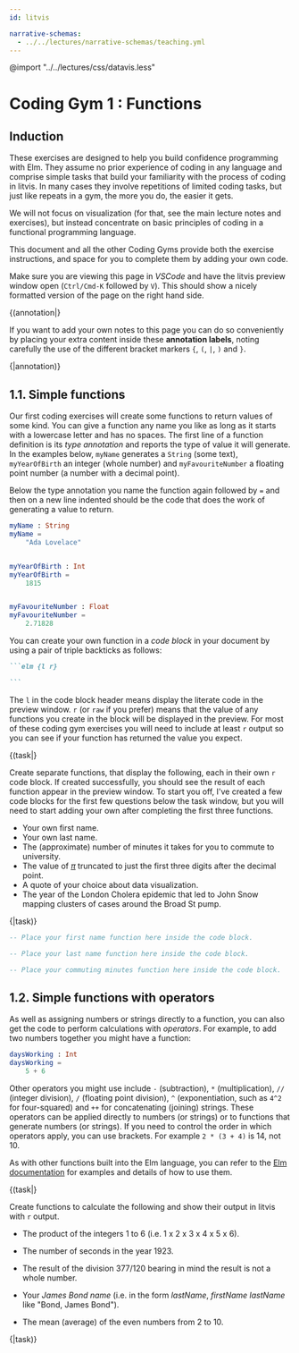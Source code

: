 ```yaml
---
id: litvis

narrative-schemas:
  - ../../lectures/narrative-schemas/teaching.yml
---
```


@import "../../lectures/css/datavis.less"

<!-- Everything above this line should probably be left untouched. -->

# Coding Gym 1 : Functions

## Induction

These exercises are designed to help you build confidence programming with Elm. They assume no prior experience of coding in any language and comprise simple tasks that build your familiarity with the process of coding in litvis. In many cases they involve repetitions of limited coding tasks, but just like repeats in a gym, the more you do, the easier it gets.

We will not focus on visualization (for that, see the main lecture notes and exercises), but instead concentrate on basic principles of coding in a functional programming language.

This document and all the other Coding Gyms provide both the exercise instructions, and space for you to complete them by adding your own code.

Make sure you are viewing this page in _VSCode_ and have the litvis preview window open (`Ctrl/Cmd-K` followed by `V`). This should show a nicely formatted version of the page on the right hand side.

{(annotation|}

If you want to add your own notes to this page you can do so conveniently by placing your extra content inside these **annotation labels**, noting carefully the use of the different bracket markers `{`, `(`, `|`, `)` and `}`.

{|annotation)}

## 1.1. Simple functions

Our first coding exercises will create some functions to return values of some kind. You can give a function any name you like as long as it starts with a lowercase letter and has no spaces. The first line of a function definition is its _type annotation_ and reports the type of value it will generate. In the examples below, `myName` generates a `String` (some text), `myYearOfBirth` an integer (whole number) and `myFavouriteNumber` a floating point number (a number with a decimal point).

Below the type annotation you name the function again followed by `=` and then on a new line indented should be the code that does the work of generating a value to return.

```elm {l r}
myName : String
myName =
    "Ada Lovelace"


myYearOfBirth : Int
myYearOfBirth =
    1815


myFavouriteNumber : Float
myFavouriteNumber =
    2.71828
```

You can create your own function in a _code block_ in your document by using a pair of triple backticks as follows:

````markdown
```elm {l r}

```
````

The `l` in the code block header means display the literate code in the preview window. `r` (or `raw` if you prefer) means that the value of any functions you create in the block will be displayed in the preview. For most of these coding gym exercises you will need to include at least `r` output so you can see if your function has returned the value you expect.

{(task|}

Create separate functions, that display the following, each in their own `r` code block. If created successfully, you should see the result of each function appear in the preview window. To start you off, I've created a few code blocks for the first few questions below the task window, but you will need to start adding your own after completing the first three functions.

- Your own first name.
- Your own last name.
- The (approximate) number of minutes it takes for you to commute to university.
- The value of [$\pi$](https://en.wikipedia.org/wiki/Pi) truncated to just the first three digits after the decimal point.
- A quote of your choice about data visualization.
- The year of the London Cholera epidemic that led to John Snow mapping clusters of cases around the Broad St pump.

{|task)}

```elm {l r}
-- Place your first name function here inside the code block.
```

```elm {l r}
-- Place your last name function here inside the code block.
```

```elm {l r}
-- Place your commuting minutes function here inside the code block.
```

## 1.2. Simple functions with operators

As well as assigning numbers or strings directly to a function, you can also get the code to perform calculations with _operators_. For example, to add two numbers together you might have a function:

```elm {l r}
daysWorking : Int
daysWorking =
    5 + 6
```

Other operators you might use include `-` (subtraction), `*` (multiplication), `//` (integer division), `/` (floating point division), `^` (exponentiation, such as `4^2` for four-squared) and `++` for concatenating (joining) strings. These operators can be applied directly to numbers (or strings) or to functions that generate numbers (or strings). If you need to control the order in which operators apply, you can use brackets. For example `2 * (3 + 4)` is 14, not 10.

As with other functions built into the Elm language, you can refer to the [Elm documentation](https://package.elm-lang.org/packages/elm/core/latest/Basics) for examples and details of how to use them.

{(task|}

Create functions to calculate the following and show their output in litvis with `r` output.

- The product of the integers 1 to 6 (i.e. 1 x 2 x 3 x 4 x 5 x 6).
- The number of seconds in the year 1923.
- The result of the division 377/120 bearing in mind the result is not a whole number.

- Your _James Bond name_ (i.e. in the form _lastName_, _firstName_ _lastName_ like "Bond, James Bond").
- The mean (average) of the even numbers from 2 to 10.

{|task)}
